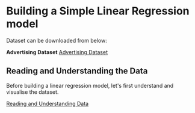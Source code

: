 # Building a Simple Linear Regression model

Dataset can be downloaded from below:

**Advertising Dataset**
[Advertising Dataset](advertising.csv)

## Reading and Understanding the Data

Before building a linear regression model, let's first understand and visualise the dataset.

[Reading and Understanding Data](step1/ReadingAndUnderstandingData.ipynb)


